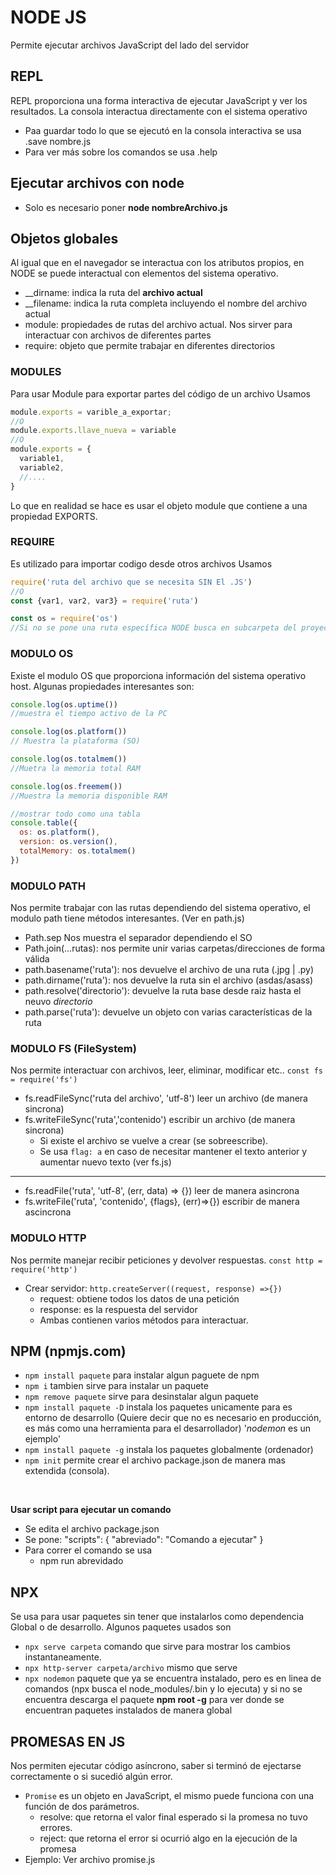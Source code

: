 # NODE JS

Permite ejecutar archivos JavaScript del lado del servidor

## REPL
REPL proporciona una forma interactiva de ejecutar JavaScript y ver los resultados.
La consola interactua directamente con el sistema operativo

* Paa guardar todo lo que se ejecutó en la consola interactiva se usa .save nombre.js
* Para ver más sobre los comandos se usa .help

## Ejecutar archivos con node
* Solo es necesario poner **node nombreArchivo.js**

## Objetos globales
Al igual que en el navegador se interactua con los atributos propios, en NODE se puede interactual con elementos del sistema operativo.
* __dirname: indica la ruta del **archivo actual**
* __filename: indica la ruta completa incluyendo el nombre del archivo actual
* module: propiedades de rutas del archivo actual. Nos sirver para interactuar con archivos de diferentes partes
* require: objeto que permite trabajar en diferentes directorios

### MODULES
Para usar Module para exportar partes del código de un archivo 
Usamos 

```js
module.exports = varible_a_exportar;
//O
module.exports.llave_nueva = variable
//O
module.exports = {
  variable1,
  variable2,
  //....
}
```
Lo que en realidad se hace es usar el objeto module que contiene a una propiedad EXPORTS.

### REQUIRE
Es utilizado para importar codigo desde otros archivos
Usamos
```js
require('ruta del archivo que se necesita SIN El .JS')
//O
const {var1, var2, var3} = require('ruta')

const os = require('os') 
//Si no se pone una ruta específica NODE busca en subcarpeta del proyecto o en los módulos propios de NODE 
```

### MODULO OS
Existe el modulo OS que proporciona información del sistema operativo host.
Algunas propiedades interesantes son:

```js
console.log(os.uptime()) 
//muestra el tiempo activo de la PC

console.log(os.platform())
// Muestra la plataforma (SO)

console.log(os.totalmem())
//Muetra la memoria total RAM

console.log(os.freemem())
//Muestra la memoria disponible RAM

//mostrar todo como una tabla
console.table({
  os: os.platform(),
  version: os.version(),
  totalMemory: os.totalmem()
})
```
### MODULO PATH
Nos permite trabajar con las rutas dependiendo del sistema operativo, el modulo path tiene métodos interesantes. (Ver en path.js)
* Path.sep Nos muestra el separador dependiendo el SO
* Path.join(...rutas): nos permite unir varias carpetas/direcciones de forma válida
* path.basename('ruta'): nos devuelve el archivo de una ruta (.jpg | .py)
* path.dirname('ruta'): nos devuelve la ruta sin el archivo (asdas/asass)
* path.resolve('directorio'): devuelve la ruta base desde raiz hasta el neuvo *directorio*
* path.parse('ruta'): devuelve un objeto con varias características de la ruta

### MODULO FS (FileSystem)
Nos permite interactuar con archivos, leer, eliminar, modificar etc..
`const fs = require('fs')`
* fs.readFileSync('ruta del archivo', 'utf-8') leer un archivo (de manera sincrona)
* fs.writeFileSync('ruta','contenido') escribir un archivo (de manera sincrona)
  - Si existe el archivo se vuelve a crear (se sobreescribe).
  - Se usa `flag: a` en caso de necesitar mantener el texto anterior y aumentar nuevo texto (ver fs.js)
<hr>

* fs.readFile('ruta', 'utf-8', (err, data) => {}) leer de manera asincrona
* fs.writeFile('ruta', 'contenido', {flags}, (err)=>{}) escribir de manera ascincrona

### MODULO HTTP
Nos permite manejar recibir peticiones y devolver respuestas.
`const http = require('http')`
* Crear servidor: `http.createServer((request, response) =>{})`
  - request: obtiene todos los datos de una petición
  - response: es la respuesta del servidor 
  - Ambas contienen varios métodos para interactuar.

## NPM (npmjs.com)
* `npm install paquete` para instalar algun paguete de npm
* `npm i` tambien sirve para instalar un paquete
* `npm remove paquete` sirve para desinstalar algun paquete
* `npm install paquete -D` instala los paquetes unicamente para es entorno de desarrollo (Quiere decir que no es necesario en producción, es más como una herramienta para el desarrollador) '_nodemon_ es un ejemplo'
* `npm install paquete -g` instala los paquetes globalmente (ordenador)
* `npm init` permite crear el archivo package.json de manera mas extendida (consola). 
<br>

**Usar script para ejecutar un comando**
* Se edita el archivo package.json
* Se pone: "scripts": { "abreviado": "Comando a ejecutar" }
* Para correr el comando se usa
  - npm run abrevidado

## NPX 
Se usa para usar paquetes sin tener que instalarlos como dependencia Global o de desarrollo. Algunos paquetes usados son
* `npx serve carpeta` comando que sirve para mostrar los cambios instantaneamente. 
* `npx http-server carpeta/archivo` mismo que serve
* `npx nodemon` paquete que ya se encuentra instalado, pero es en linea de comandos (npx busca el node_modules/.bin y lo ejecuta) y si no se encuentra descarga el paquete
**npm root -g** para ver donde se encuentran paquetes instalados de manera global

## PROMESAS EN JS
Nos permiten ejecutar código asíncrono, saber si terminó de ejectarse correctamente o si sucedió algún error.
* `Promise` es un objeto en JavaScript, el mismo puede funciona con una función de dos parámetros.
  - resolve: que retorna el valor final esperado si la promesa no tuvo errores.
  - reject: que retorna el error si ocurrió algo en la ejecución de la promesa
* Ejemplo: Ver archivo promise.js
